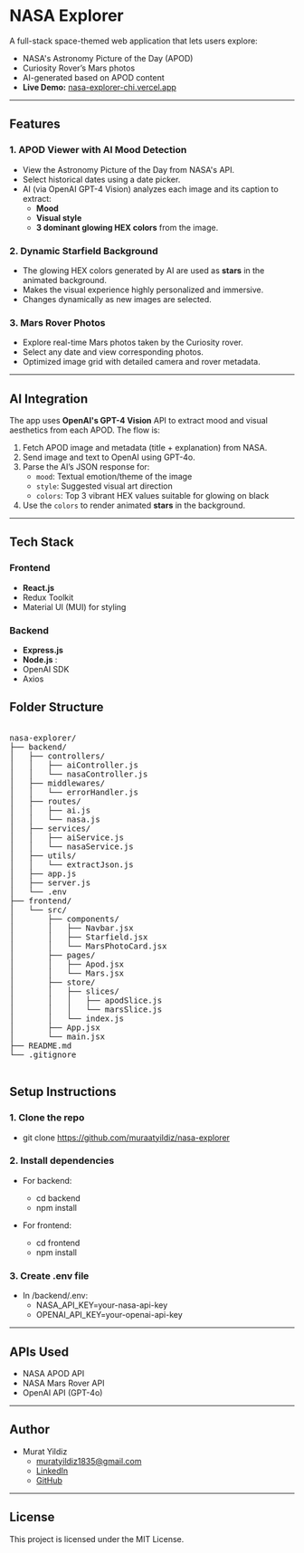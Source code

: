 # NASA Explorer

A full-stack space-themed web application that lets users explore:

-  NASA's Astronomy Picture of the Day (APOD)
-  Curiosity Rover’s Mars photos
-  AI-generated based on APOD content
- **Live Demo:** [nasa-explorer-chi.vercel.app](https://nasa-explorer-chi.vercel.app)

---

## Features

### 1. **APOD Viewer with AI Mood Detection**
- View the Astronomy Picture of the Day from NASA's API.
- Select historical dates using a date picker.
- AI (via OpenAI GPT-4 Vision) analyzes each image and its caption to extract:
  - **Mood** 
  - **Visual style** 
  - **3 dominant glowing HEX colors** from the image.

### 2. **Dynamic Starfield Background**
- The glowing HEX colors generated by AI are used as **stars** in the animated background.
- Makes the visual experience highly personalized and immersive.
- Changes dynamically as new images are selected.

### 3. **Mars Rover Photos**
- Explore real-time Mars photos taken by the Curiosity rover.
- Select any date and view corresponding photos.
- Optimized image grid with detailed camera and rover metadata.

---

## AI Integration

The app uses **OpenAI's GPT-4 Vision** API to extract mood and visual aesthetics from each APOD. The flow is:

1. Fetch APOD image and metadata (title + explanation) from NASA.
2. Send image and text to OpenAI using GPT-4o.
3. Parse the AI’s JSON response for:
   - `mood`: Textual emotion/theme of the image
   - `style`: Suggested visual art direction
   - `colors`: Top 3 vibrant HEX values suitable for glowing on black
4. Use the `colors` to render animated **stars** in the background.

---

##  Tech Stack

### Frontend
- **React.js** 
- Redux Toolkit 
- Material UI (MUI) for styling

### Backend
- **Express.js** 
- **Node.js** :
- OpenAI SDK
- Axios 


## Folder Structure
<pre> 
nasa-explorer/
├── backend/
│   ├── controllers/
│   │   ├── aiController.js
│   │   └── nasaController.js
│   ├── middlewares/
│   │   └── errorHandler.js
│   ├── routes/
│   │   ├── ai.js
│   │   └── nasa.js
│   ├── services/
│   │   ├── aiService.js
│   │   └── nasaService.js
│   ├── utils/
│   │   └── extractJson.js
│   ├── app.js
│   ├── server.js
│   └── .env
├── frontend/
│   └── src/
│       ├── components/
│       │   ├── Navbar.jsx
│       │   ├── Starfield.jsx
│       │   └── MarsPhotoCard.jsx
│       ├── pages/
│       │   ├── Apod.jsx
│       │   └── Mars.jsx
│       ├── store/
│       │   ├── slices/
│       │   │   ├── apodSlice.js
│       │   │   └── marsSlice.js
│       │   └── index.js
│       ├── App.jsx
│       └── main.jsx
├── README.md
└── .gitignore

</pre>

##  Setup Instructions

### 1. **Clone the repo** 
   -  git clone https://github.com/muraatyildiz/nasa-explorer
 
### 2. **Install dependencies** 
- For backend:
  - cd backend
  - npm install

- For frontend:
  - cd frontend
  - npm install
### 3. **Create .env file** 
- In /backend/.env:
  - NASA_API_KEY=your-nasa-api-key
  - OPENAI_API_KEY=your-openai-api-key
---

## APIs Used
- NASA APOD API
- NASA Mars Rover API
- OpenAI API (GPT-4o)
---
## Author
- Murat Yildiz
  - muratyildiz1835@gmail.com
  - [LinkedIn](https://www.linkedin.com/in/murat-yildiz12/)
  - [GitHub](https://github.com/muraatyildiz)
---
## License
This project is licensed under the MIT License.

